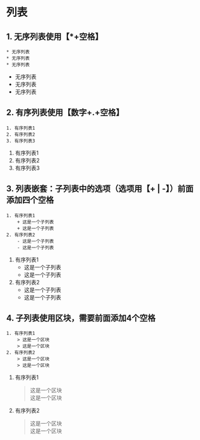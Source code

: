 # 列表

## 1. 无序列表使用【*+空格】
```
* 无序列表
* 无序列表
* 无序列表
```

* 无序列表
* 无序列表
* 无序列表


## 2. 有序列表使用【数字+.+空格】
```
1. 有序列表1
2. 有序列表2
3. 有序列表3
```

1. 有序列表1
2. 有序列表2
3. 有序列表3


## 3. 列表嵌套：子列表中的选项（选项用【+ | -】）前面添加四个空格
```
1. 有序列表1
    + 这是一个子列表
    + 这是一个子列表
2. 有序列表2
    - 这是一个子列表
    - 这是一个子列表
```

1. 有序列表1
    + 这是一个子列表
    + 这是一个子列表
2. 有序列表2
    - 这是一个子列表
    - 这是一个子列表

## 4. 子列表使用区块，需要前面添加4个空格
```
1. 有序列表1
    > 这是一个区块  
    > 这是一个区块  
2. 有序列表2
    > 这是一个区块  
    > 这是一个区块
```

1. 有序列表1
    > 这是一个区块  
    > 这是一个区块
2. 有序列表2
    > 这是一个区块  
    > 这是一个区块









